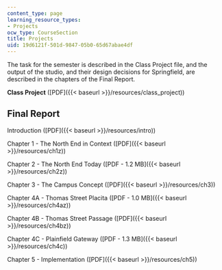 ```yaml
---
content_type: page
learning_resource_types:
- Projects
ocw_type: CourseSection
title: Projects
uid: 19d6121f-501d-9847-05b0-65d67abae4df
---
```


The task for the semester is described in the Class Project file, and the output of the studio, and their design decisions for Springfield, are described in the chapters of the Final Report.

**Class Project** ([PDF]({{< baseurl >}}/resources/class_project))

Final Report
------------

Introduction ([PDF]({{< baseurl >}}/resources/intro))

Chapter 1 - The North End in Context ([PDF]({{< baseurl >}}/resources/ch1z))

Chapter 2 - The North End Today ([PDF - 1.2 MB]({{< baseurl >}}/resources/ch2z))

Chapter 3 - The Campus Concept ([PDF]({{< baseurl >}}/resources/ch3))

Chapter 4A - Thomas Street Placita ([PDF - 1.0 MB]({{< baseurl >}}/resources/ch4az))

Chapter 4B - Thomas Street Passage ([PDF]({{< baseurl >}}/resources/ch4bz))

Chapter 4C - Plainfield Gateway ([PDF - 1.3 MB]({{< baseurl >}}/resources/ch4c))

Chapter 5 - Implementation ([PDF]({{< baseurl >}}/resources/ch5))
